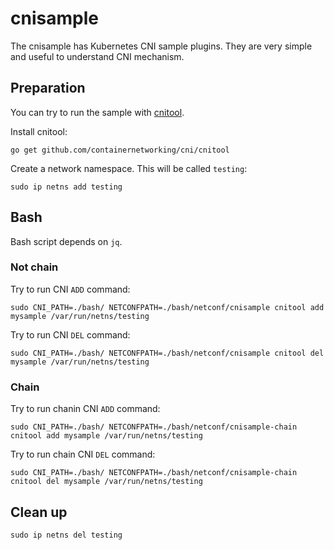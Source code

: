 # cnisample
The cnisample has Kubernetes CNI sample plugins. They are very simple and useful to understand CNI mechanism.

## Preparation

You can try to run the sample with [cnitool](https://github.com/containernetworking/cni/tree/master/cnitool). 

Install cnitool:

```
go get github.com/containernetworking/cni/cnitool
```

Create a network namespace. This will be called `testing`:

```
sudo ip netns add testing
```

## Bash
Bash script depends on `jq`.

### Not chain

Try to run CNI `ADD` command:

```
sudo CNI_PATH=./bash/ NETCONFPATH=./bash/netconf/cnisample cnitool add mysample /var/run/netns/testing
```

Try to run CNI `DEL` command:

```
sudo CNI_PATH=./bash/ NETCONFPATH=./bash/netconf/cnisample cnitool del mysample /var/run/netns/testing
```

### Chain

Try to run chanin CNI `ADD` command:

```
sudo CNI_PATH=./bash/ NETCONFPATH=./bash/netconf/cnisample-chain cnitool add mysample /var/run/netns/testing
```

Try to run chain CNI `DEL` command:

```
sudo CNI_PATH=./bash/ NETCONFPATH=./bash/netconf/cnisample-chain cnitool del mysample /var/run/netns/testing
```

## Clean up

```
sudo ip netns del testing
```


